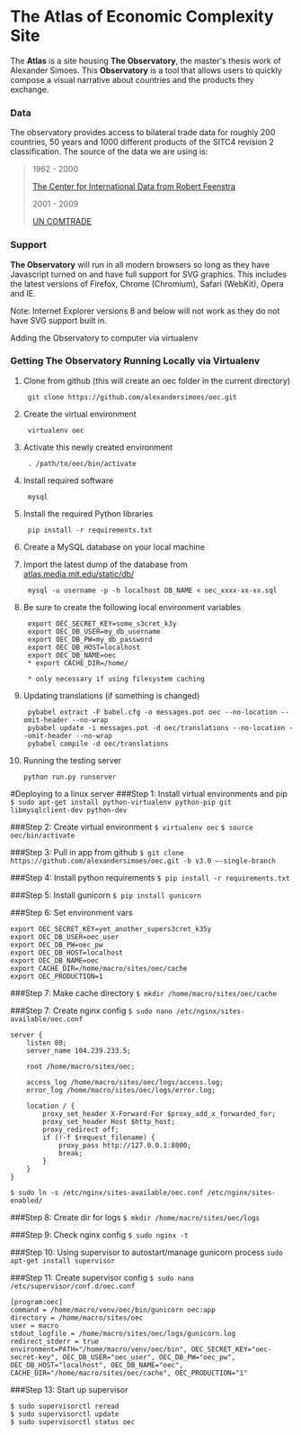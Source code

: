 # The Atlas of Economic Complexity Site

The **Atlas** is a site housing **The Observatory**, the master's thesis work
of Alexander Simoes. This **Observatory** is a tool that allows users to quickly
compose a visual narrative about countries and the products they exchange.


### Data

The observatory provides access to bilateral trade data for roughly 200 countries,
50 years and 1000 different products of the SITC4 revision 2 classification. The
source of the data we are using is:

> 1962 - 2000
>
> [The Center for International Data from Robert Feenstra](http://cid.econ.ucdavis.edu/)
>
> 2001 - 2009
>
> [UN COMTRADE](http://comtrade.un.org/)

### Support

**The Observatory** will run in all modern browsers so long as they have
Javascript turned on and have full support for SVG graphics. This includes 
the latest versions of Firefox, Chrome (Chromium), Safari (WebKit), Opera and IE.

Note: Internet Explorer versions 8 and below will not work as they do not have
SVG support built in.

Adding the Observatory to computer via virtualenv

### Getting The Observatory Running Locally via Virtualenv

1. Clone from github (this will create an oec folder in the current directory)

        git clone https://github.com/alexandersimoes/oec.git
2. Create the virtual environment

        virtualenv oec
3. Activate this newly created environment

        . /path/to/oec/bin/activate
4. Install required software

        mysql
5. Install the required Python libraries

        pip install -r requirements.txt
6. Create a MySQL database on your local machine
7. Import the latest dump of the database from [atlas.media.mit.edu/static/db/](https://atlas.media.mit.edu/static/db/)

        mysql -u username -p -h localhost DB_NAME < oec_xxxx-xx-xx.sql
8. Be sure to create the following local environment variables

        export OEC_SECRET_KEY=some_s3cret_k3y
        export OEC_DB_USER=my_db_username
        export OEC_DB_PW=my_db_password
        export OEC_DB_HOST=localhost
        export OEC_DB_NAME=oec
        * export CACHE_DIR=/home/

        * only necessary if using filesystem caching
9. Updating translations (if something is changed)

        pybabel extract -F babel.cfg -o messages.pot oec --no-location --omit-header --no-wrap
        pybabel update -i messages.pot -d oec/translations --no-location --omit-header --no-wrap
        pybabel compile -d oec/translations
10. Running the testing server
        
        python run.py runserver


#Deploying to a linux server
###Step 1: Install virtual environments and pip
```$ sudo apt-get install python-virtualenv python-pip git libmysqlclient-dev python-dev```

###Step 2: Create virtual environment
```$ virtualenv oec```
```$ source oec/bin/activate```

###Step 3: Pull in app from github
```$ git clone https://github.com/alexandersimoes/oec.git -b v3.0 —-single-branch```

###Step 4: Install python requirements
```$ pip install -r requirements.txt```

###Step 5: Install gunicorn
```$ pip install gunicorn```

###Step 6: Set environment vars
```
export OEC_SECRET_KEY=yet_another_supers3cret_k35y
export OEC_DB_USER=oec_user
export OEC_DB_PW=oec_pw
export OEC_DB_HOST=localhost
export OEC_DB_NAME=oec
export CACHE_DIR=/home/macro/sites/oec/cache
export OEC_PRODUCTION=1
```

###Step 7: Make cache directory
```$ mkdir /home/macro/sites/oec/cache```

###Step 7: Create nginx config 
```$ sudo nano /etc/nginx/sites-available/oec.conf```

```
server {
    listen 80;
    server_name 104.239.233.5;
 
    root /home/macro/sites/oec;
 
    access_log /home/macro/sites/oec/logs/access.log;
    error_log /home/macro/sites/oec/logs/error.log;

    location / {
        proxy_set_header X-Forward-For $proxy_add_x_forwarded_for;
        proxy_set_header Host $http_host;
        proxy_redirect off;
        if (!-f $request_filename) {
            proxy_pass http://127.0.0.1:8000;
            break;
        }
    }
}
```
```$ sudo ln -s /etc/nginx/sites-available/oec.conf /etc/nginx/sites-enabled/```
 
###Step 8: Create dir for logs
```$ mkdir /home/macro/sites/oec/logs```

###Step 9: Check nginx config
```$ sudo nginx -t```

###Step 10: Using supervisor to autostart/manage gunicorn process
```sudo apt-get install supervisor```

###Step 11: Create supervisor config
```$ sudo nano /etc/supervisor/conf.d/oec.conf```

```
[program:oec]
command = /home/macro/venv/oec/bin/gunicorn oec:app
directory = /home/macro/sites/oec
user = macro
stdout_logfile = /home/macro/sites/oec/logs/gunicorn.log
redirect_stderr = true
environment=PATH="/home/macro/venv/oec/bin", OEC_SECRET_KEY="oec-secret-key", OEC_DB_USER="oec_user", OEC_DB_PW="oec_pw", OEC_DB_HOST="localhost", OEC_DB_NAME="oec", CACHE_DIR="/home/macro/sites/oec/cache", OEC_PRODUCTION="1"
```

###Step 13: Start up supervisor
```
$ sudo supervisorctl reread
$ sudo supervisorctl update
$ sudo supervisorctl status oec
```
